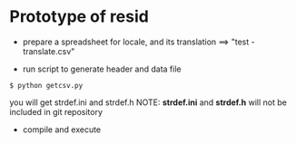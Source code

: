Prototype of resid
==================

* prepare a spreadsheet for locale, and its translation ==> "test - translate.csv"

* run script to generate header and data file
```
$ python getcsv.py
```
  you will get strdef.ini and strdef.h
  NOTE: **strdef.ini** and **strdef.h** will not be included in git repository


* compile and execute
